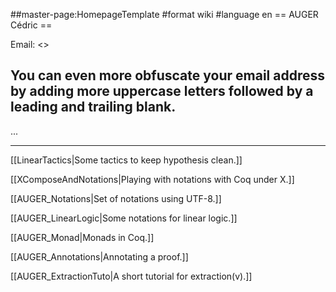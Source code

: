 ##master-page:HomepageTemplate
#format wiki
#language en
== AUGER Cédric ==

Email: <<cauger AT SPAMFREE lri DOT fr>>
## You can even more obfuscate your email address by adding more uppercase letters followed by a leading and trailing blank.

...

----

[[LinearTactics|Some tactics to keep hypothesis clean.]]

[[XComposeAndNotations|Playing with notations with Coq under X.]]

[[AUGER_Notations|Set of notations using UTF-8.]]

[[AUGER_LinearLogic|Some notations for linear logic.]]

[[AUGER_Monad|Monads in Coq.]]

[[AUGER_Annotations|Annotating a proof.]]

[[AUGER_ExtractionTuto|A short tutorial for extraction(v).]]

